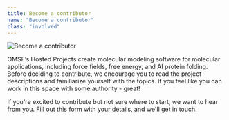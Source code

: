 ```yaml
---
title: Become a contributor
name: "Become a contributor"
class: "involved"
---
```


![Become a contributor](/images/member.svg)

OMSF’s Hosted Projects create molecular modeling software for molecular applications, including force fields, free energy, and AI protein folding. Before deciding to contribute, we encourage you to read the project descriptions and familiarize yourself with the topics. If you feel like you can work in this space with some authority - great!

If you're excited to contribute but not sure where to start, we want to hear from you. Fill out this form with your details, and we'll get in touch.
